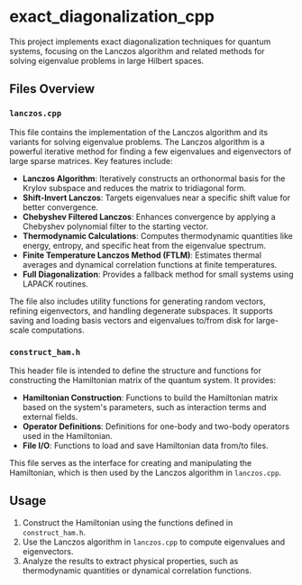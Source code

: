 # exact_diagonalization_cpp

This project implements exact diagonalization techniques for quantum systems, focusing on the Lanczos algorithm and related methods for solving eigenvalue problems in large Hilbert spaces.

## Files Overview

### `lanczos.cpp`
This file contains the implementation of the Lanczos algorithm and its variants for solving eigenvalue problems. The Lanczos algorithm is a powerful iterative method for finding a few eigenvalues and eigenvectors of large sparse matrices. Key features include:

- **Lanczos Algorithm**: Iteratively constructs an orthonormal basis for the Krylov subspace and reduces the matrix to tridiagonal form.
- **Shift-Invert Lanczos**: Targets eigenvalues near a specific shift value for better convergence.
- **Chebyshev Filtered Lanczos**: Enhances convergence by applying a Chebyshev polynomial filter to the starting vector.
- **Thermodynamic Calculations**: Computes thermodynamic quantities like energy, entropy, and specific heat from the eigenvalue spectrum.
- **Finite Temperature Lanczos Method (FTLM)**: Estimates thermal averages and dynamical correlation functions at finite temperatures.
- **Full Diagonalization**: Provides a fallback method for small systems using LAPACK routines.

The file also includes utility functions for generating random vectors, refining eigenvectors, and handling degenerate subspaces. It supports saving and loading basis vectors and eigenvalues to/from disk for large-scale computations.

### `construct_ham.h`
This header file is intended to define the structure and functions for constructing the Hamiltonian matrix of the quantum system. It provides:

- **Hamiltonian Construction**: Functions to build the Hamiltonian matrix based on the system's parameters, such as interaction terms and external fields.
- **Operator Definitions**: Definitions for one-body and two-body operators used in the Hamiltonian.
- **File I/O**: Functions to load and save Hamiltonian data from/to files.

This file serves as the interface for creating and manipulating the Hamiltonian, which is then used by the Lanczos algorithm in `lanczos.cpp`.

## Usage
1. Construct the Hamiltonian using the functions defined in `construct_ham.h`.
2. Use the Lanczos algorithm in `lanczos.cpp` to compute eigenvalues and eigenvectors.
3. Analyze the results to extract physical properties, such as thermodynamic quantities or dynamical correlation functions.
